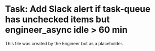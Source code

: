 # Task: Add Slack alert if task-queue has unchecked items but engineer_async idle > 60 min
This file was created by the Engineer bot as a placeholder.
